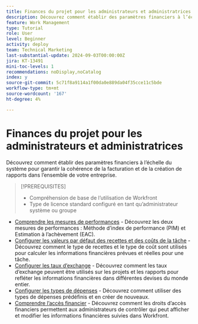 ```yaml
---
title: Finances du projet pour les administrateurs et administratrices
description: Découvrez comment établir des paramètres financiers à l’échelle du système pour garantir la cohérence de la facturation et de la création de rapports dans l’ensemble de votre entreprise.
feature: Work Management
type: Tutorial
role: User
level: Beginner
activity: deploy
team: Technical Marketing
last-substantial-update: 2024-09-03T00:00:00Z
jira: KT-13491
mini-toc-levels: 1
recommendations: noDisplay,noCatalog
index: y
source-git-commit: 5c71f8a9114a1f00da0e889da04f35cce11c5bde
workflow-type: tm+mt
source-wordcount: '167'
ht-degree: 4%

---
```



# Finances du projet pour les administrateurs et administratrices

Découvrez comment établir des paramètres financiers à l’échelle du système pour garantir la cohérence de la facturation et de la création de rapports dans l’ensemble de votre entreprise.


>[!PREREQUISITES]
>
>* Compréhension de base de l’utilisation de Workfront
>* Type de licence standard configuré en tant qu’administrateur système ou groupe

* [Comprendre les mesures de performances](understand-performance-metrics.md) - Découvrez les deux mesures de performances : Méthode d’index de performance (PIM) et Estimation à l’achèvement (EAC).
* [Configurer les valeurs par défaut des recettes et des coûts de la tâche](set-up-task-revenue-and-cost-defaults.md) - Découvrez comment le type de recettes et le type de coût sont utilisés pour calculer les informations financières prévues et réelles pour une tâche.
* [Configurer les taux d’exchange](set-up-exchange-rates.md) - Découvrez comment les taux d’exchange peuvent être utilisés sur les projets et les rapports pour refléter les informations financières dans différentes devises du monde entier.
* [Configurer les types de dépenses](set-up-expense-types.md) - Découvrez comment utiliser des types de dépenses prédéfinis et en créer de nouveaux.
* [Comprendre l’accès financier](understand-financial-access.md) - Découvrez comment les droits d’accès financiers permettent aux administrateurs de contrôler qui peut afficher et modifier les informations financières suivies dans Workfront.
